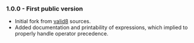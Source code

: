 ### 1.0.0 - First public version

 * Initial fork from [valid8](https://github.com/smarie/python-valid8) sources.
 * Added documentation and printability of expressions, which implied to properly handle operator precedence.
